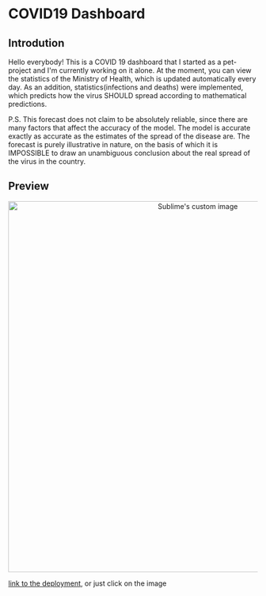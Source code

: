 # COVID19 Dashboard

## Introdution 
Hello everybody! This is a COVID 19 dashboard that I started as a pet-project and I'm currently working on it alone.
At the moment, you can view the statistics of the Ministry of Health, which is updated automatically every day. As an addition, statistics(infections and deaths) were implemented, which predicts how the virus SHOULD spread according to mathematical predictions.

P.S. This forecast does not claim to be absolutely reliable, since there are many factors that affect the accuracy of the model. The model is accurate exactly as accurate as the estimates of the spread of the disease are. The forecast is purely illustrative in nature, on the basis of which it is IMPOSSIBLE to draw an unambiguous conclusion about the real spread of the virus in the country.


## Preview

<p align="center">
  <a href="https://github.com/svitbka/covid19" target="_blank">
    <img src="https://media.giphy.com/media/erd6Jfxey0rBWhPeKh/source.mp4?cid=790b7611a86ba36c4505007b40af327d78daeb353c971d1b&rid=source.mp4&ct=g" alt="Sublime's custom image" width="750px"/>
  </a>
</p>

<a href="https://github.com/svitbka/covid19" target="_blank">link to the deployment</a>, or just click on the image
